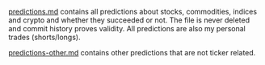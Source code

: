 [predictions.md](https://github.com/janv93/market-predictions/blob/main/predictions.md) contains all predictions about stocks, commodities, indices and crypto and whether they succeeded or not.
The file is never deleted and commit history proves validity.
All predictions are also my personal trades (shorts/longs).

[predictions-other.md](https://github.com/janv93/market-predictions/blob/main/predictions-other.md) contains other predictions that are not ticker related.
